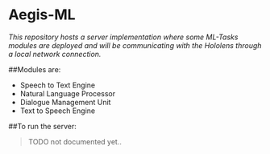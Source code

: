 # Aegis-ML
*This repository hosts a server implementation where some ML-Tasks modules are deployed and will be communicating with the Hololens through a local network connection.*

##Modules are:
* Speech to Text Engine
* Natural Language Processor
* Dialogue Management Unit
* Text to Speech Engine

##To run the server:
> TODO not documented yet..
